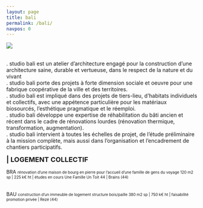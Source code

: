 ```yaml
---
layout: page
title: bali 
permalink: /bali/
navpos: 0
---
```


<img class="col one right" src="{{site.baseurl}}/img/wBALI/photo1.jpg">

<br/>. studio bali est un atelier d’architecture engagé pour la construction d’une architecture saine, durable et vertueuse, dans le respect de la nature et du vivant
<br>. studio bali porte des projets à forte dimension sociale et oeuvre pour une fabrique coopérative de la ville et des territoires.
<br>. studio bali est impliqué dans des projets de tiers-lieu, d’habitats individuels et collectifs, avec une appétence particulière pour les matériaux biosourcés, l’esthétique pragmatique et le réemploi.
<br>. studio bali développe une expertise de réhabilitation du bâti ancien et récent dans le cadre de rénovations lourdes (rénovation thermique, transformation, augmentation).
<br>. studio bali intervient à toutes les échelles de projet, de l’étude préliminaire à la mission complète, mais aussi dans l’organisation et l’encadrement de chantiers participatifs.


**<FONT size="4em"> | LOGEMENT COLLECTIF</FONT>**

<FONT size="2em"> BRA </FONT>
<FONT size="1em">rénovation d’une maison de bourg en pierre
pour l’accueil d’une famille de gens du voyage
120 m2 sp | 225 k€ ht | études en cours
Une Famille Un Toit 44 | Brains (44) </FONT>

<br><FONT size="2em"> BAU </FONT>
<FONT size="1em">construction d’un immeuble de logement
structure bois/paille
380 m2 sp | 750 k€ ht | faisabilité
promotion privée | Rezé (44) </FONT>

